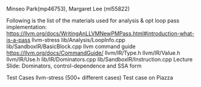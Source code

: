 Minseo Park(mp46753), Margaret Lee (ml55822)

Following is the list of the materials used for analysis & opt loop pass implementation:
https://llvm.org/docs/WritingAnLLVMNewPMPass.html#introduction-what-is-a-pass
llvm-stress
lib/Analysis/LoopInfo.cpp
lib/SandboxIR/BasicBlock.cpp
llvm command guide
https://llvm.org/docs/CommandGuide/
llvm/IR/Type.h
llvm/IR/Value.h
llvm/IR/Use.h
lib/IR/Dominators.cpp
lib/SandboxIR/Instruction.cpp
Lecture Slide: Dominators, control-dependence and SSA form

Test Cases
llvm-stress (500+ different cases)
Test case on Piazza